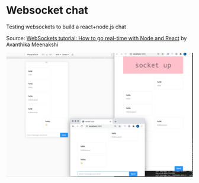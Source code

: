 # Websocket chat
Testing websockets to build a react+node.js chat

Source: [WebSockets tutorial: How to go real-time with Node and React](https://blog.logrocket.com/websockets-tutorial-how-to-go-real-time-with-node-and-react-8e4693fbf843/) by Avanthika Meenakshi 

![chat screen shot](imgs/chat_preview.png)


